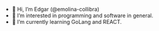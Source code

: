 - 👋 Hi, I’m Edgar (@emolina-collibra)
- 👀 I’m interested in programming and software in general.
- 🌱 I’m currently learning GoLang and REACT.


<!---
emolina-collibra/emolina-collibra is a ✨ special ✨ repository because its `README.md` (this file) appears on your GitHub profile.
You can click the Preview link to take a look at your changes.
--->
